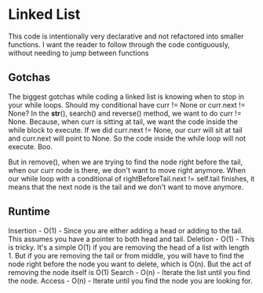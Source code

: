 # Linked List

This code is intentionally very declarative and not refactored into smaller functions. I want the reader to follow through the code contiguously, without needing to jump between functions

## Gotchas

The biggest gotchas while coding a linked list is knowing when to stop in your while loops. Should my conditional have curr != None or curr.next != None? In the __str__(), search() and reverse() method, we want to do curr != None. Because, when curr is sitting at tail, we want the code inside the while block to execute. If we did curr.next != None, our curr will sit at tail and curr.next will point to None. So the code inside the while loop will not execute. Boo. 

But in remove(), when we are trying to find the node right before the tail, when our curr node is there, we don't want to move right anymore. When our while loop  with a conditional of rightBeforeTail.next != self.tail finishes, it means that the next node is the tail and we don't want to move anymore. 

## Runtime

Insertion - O(1) - Since you are either adding a head or adding to the tail. This assumes you have a pointer to both head and tail.
Deletion - O(1) - This is tricky. It's a simple O(1) if you are removing the head of a list with length 1. But if you are removing the tail or from middle, you will have to find the node right before the node you want to delete, which is O(n). But the act of removing the node itself is O(1)
Search - O(n) - Iterate the list until you find the node.
Access - O(n) - Iterate until you find the node you are looking for.